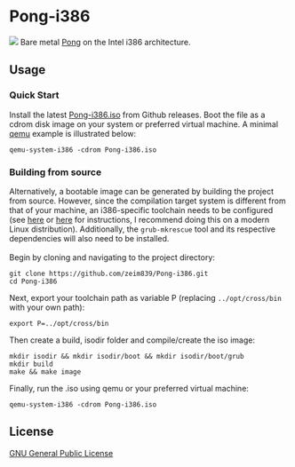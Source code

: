 # Pong-i386
![](https://i.imgur.com/VuXNthr.gif)
Bare metal [Pong](https://en.wikipedia.org/wiki/Pong) on the Intel i386 architecture.

## Usage
### Quick Start
Install the latest [Pong-i386.iso](https://github.com/zeim839/Pong-i386/releases) from Github releases. Boot the file as a cdrom disk image on your system or preferred virtual machine. A minimal [qemu](https://www.qemu.org/download/) example is illustrated below:
```
qemu-system-i386 -cdrom Pong-i386.iso
```
### Building from source
Alternatively, a bootable image can be generated by building the project from source. However, since the compilation target system is different from that of your machine, an i386-specific toolchain needs to be configured (see [here](https://flint.cs.yale.edu/cs422/tools/index.html) or [here](https://wiki.osdev.org/GCC_Cross-Compiler) for instructions, I recommend doing this on a modern Linux distribution). Additionally, the `grub-mkrescue` tool and its respective dependencies will also need to be installed. 
<br><br>
Begin by cloning and navigating to the project directory:
```
git clone https://github.com/zeim839/Pong-i386.git
cd Pong-i386
```
Next, export your toolchain path as variable P (replacing `../opt/cross/bin` with your own path):
```
export P=../opt/cross/bin
```
Then create a build, isodir folder and compile/create the iso image:
```
mkdir isodir && mkdir isodir/boot && mkdir isodir/boot/grub
mkdir build
make && make image
```

Finally, run the .iso using qemu or your preferred virtual machine:
```
qemu-system-i386 -cdrom Pong-i386.iso
```

## License
[GNU General Public License](LICENSE.md)
